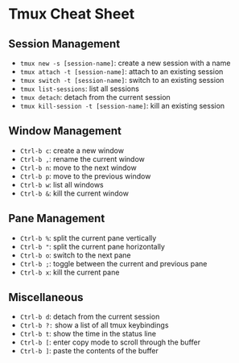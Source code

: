 # Tmux Cheat Sheet

## Session Management
- `tmux new -s [session-name]`: create a new session with a name
- `tmux attach -t [session-name]`: attach to an existing session
- `tmux switch -t [session-name]`: switch to an existing session
- `tmux list-sessions`: list all sessions
- `tmux detach`: detach from the current session
- `tmux kill-session -t [session-name]`: kill an existing session

## Window Management
- `Ctrl-b c`: create a new window
- `Ctrl-b ,`: rename the current window
- `Ctrl-b n`: move to the next window
- `Ctrl-b p`: move to the previous window
- `Ctrl-b w`: list all windows
- `Ctrl-b &`: kill the current window

## Pane Management
- `Ctrl-b %`: split the current pane vertically
- `Ctrl-b "`: split the current pane horizontally
- `Ctrl-b o`: switch to the next pane
- `Ctrl-b ;`: toggle between the current and previous pane
- `Ctrl-b x`: kill the current pane

## Miscellaneous
- `Ctrl-b d`: detach from the current session
- `Ctrl-b ?:` show a list of all tmux keybindings
- `Ctrl-b t`: show the time in the status line
- `Ctrl-b [`: enter copy mode to scroll through the buffer
- `Ctrl-b ]`: paste the contents of the buffer

